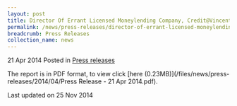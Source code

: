 ```yaml
---
layout: post
title: Director Of Errant Licensed Moneylending Company, Credit@Vincent Koh Pte Ltd, Fined $63,000
permalink: /news/press-releases/director-of-errant-licensed-moneylending-company--credit-vincent
breadcrumb: Press Releases
collection_name: news
---
```


21 Apr 2014 Posted in [Press releases](/news/press-releases)

The report is in PDF format, to view click [here (0.23MB)](/files/news/press-releases/2014/04/Press Release - 21 Apr 2014.pdf).

<p class="right-side-updated">Last updated on 25 Nov 2014
</p>
